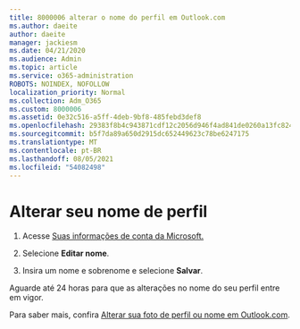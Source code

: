 ```yaml
---
title: 8000006 alterar o nome do perfil em Outlook.com
ms.author: daeite
author: daeite
manager: jackiesm
ms.date: 04/21/2020
ms.audience: Admin
ms.topic: article
ms.service: o365-administration
ROBOTS: NOINDEX, NOFOLLOW
localization_priority: Normal
ms.collection: Adm_O365
ms.custom: 8000006
ms.assetid: 0e32c516-a5ff-4deb-9bf8-485febd3def8
ms.openlocfilehash: 29383f8b4c943871cdf12c2056d946f4ad841de0260a13fc824031daa78c0e6a
ms.sourcegitcommit: b5f7da89a650d2915dc652449623c78be6247175
ms.translationtype: MT
ms.contentlocale: pt-BR
ms.lasthandoff: 08/05/2021
ms.locfileid: "54082498"
---
```

# <a name="change-your-profile-name"></a>Alterar seu nome de perfil

1. Acesse [Suas informações de conta da Microsoft.](https://go.microsoft.com/fwlink/p/?linkid=860841)
    
2. Selecione **Editar nome**. 
    
3. Insira um nome e sobrenome e selecione **Salvar**. 
    
Aguarde até 24 horas para que as alterações no nome do seu perfil entre em vigor.
  
Para saber mais, confira [Alterar sua foto de perfil ou nome em Outlook.com](https://go.microsoft.com/fwlink/?linkid=873110).
  

